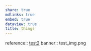 ```yaml
---
share: true
mdlinks: true
embed: true
dataview: true
title: things
---
```


reference:: [test2](test2)
banner:: test_img.png